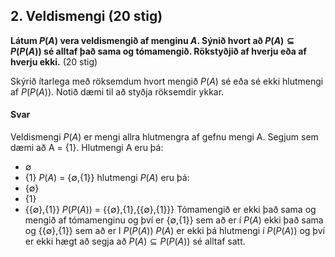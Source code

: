 ## 2. Veldismengi (20 stig)

**Látum $P(A)$ vera veldismengið af menginu $A$. Sýnið hvort að $P(A) \subseteq P(P(A))$ sé
alltaf það sama og tómamengið. Rökstyðjið af hverju eða af hverju ekki.** (20 stig)

Skýrið ítarlega með röksemdum hvort mengið $P(A)$ sé eða sé ekki hlutmengi af $P(P(A))$. Notið
dæmi til að styðja röksemdir ykkar.

#### Svar

Veldismengi $P(A)$ er mengi allra hlutmengra af gefnu mengi A.
Segjum sem dæmi að A = {1}.
Hlutmengi A eru þá:
- ∅
- {1} 
$P(A)$ = {∅,{1}}
hlutmengi $P(A)$ eru þá:
- {∅}
- {1}
- {{∅},{1}}
$P(P(A))$ = {{∅},{1},{{∅},{1}}}
Tómamengið er ekki það sama og mengið af tómamenginu og því er {∅,{1}} sem að er í $P(A)$ ekki það sama og {{∅},{1}} sem að er I $P(P(A))$
$P(A)$ er ekki þá hlutmengi í $P(P(A))$ og því er ekki hægt að segja að $P(A) \subseteq P(P(A))$ sé alltaf satt.





